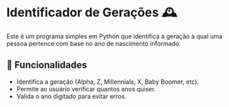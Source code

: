 # Identificador de Gerações 🕰️

Este é um programa simples em Python que identifica a geração à qual uma pessoa pertence com base no ano de nascimento informado.

## 🚀 Funcionalidades

- Identifica a geração (Alpha, Z, Millennials, X, Baby Boomer, etc).
- Permite ao usuário verificar quantos anos quiser.
- Valida o ano digitado para evitar erros.

